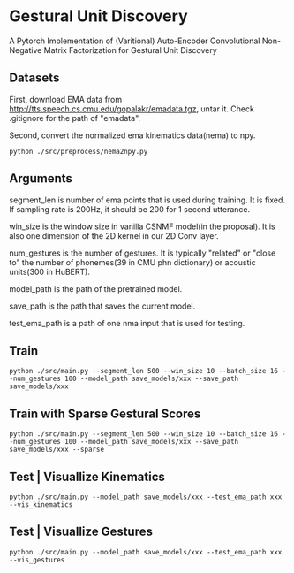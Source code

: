 # Gestural Unit Discovery

A Pytorch Implementation of (Varitional) Auto-Encoder Convolutional Non-Negative Matrix Factorization for Gestural Unit Discovery

## Datasets

First, download EMA data from http://tts.speech.cs.cmu.edu/gopalakr/emadata.tgz, untar it. Check .gitignore for the path of "emadata". 

Second, convert the normalized ema kinematics data(nema) to npy.

```
python ./src/preprocess/nema2npy.py
```

## Arguments

segment_len is number of ema points that is used during training. It is fixed. If sampling rate is 200Hz, it should be 200 for 1 second utterance. 

win_size is the window size in vanilla CSNMF model(in the proposal). It is also one dimension of the 2D kernel in our 2D Conv layer. 

num_gestures is the number of gestures. It is typically "related" or "close to" the number of phonemes(39 in CMU phn dictionary) or acoustic units(300 in HuBERT). 

model_path is the path of the pretrained model. 

save_path is the path that saves the current model. 

test_ema_path is a path of one nma input that is used for testing. 



## Train


```
python ./src/main.py --segment_len 500 --win_size 10 --batch_size 16 --num_gestures 100 --model_path save_models/xxx --save_path save_models/xxx
```

## Train with Sparse Gestural Scores


```
python ./src/main.py --segment_len 500 --win_size 10 --batch_size 16 --num_gestures 100 --model_path save_models/xxx --save_path save_models/xxx --sparse
```

## Test | Visuallize Kinematics


```
python ./src/main.py --model_path save_models/xxx --test_ema_path xxx --vis_kinematics
```

## Test | Visuallize Gestures


```
python ./src/main.py --model_path save_models/xxx --test_ema_path xxx --vis_gestures
```
